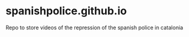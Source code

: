 # spanishpolice.github.io
Repo to store videos of the repression of the spanish police in catalonia
